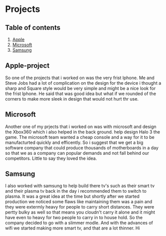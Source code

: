 # Projects

## Table of contents

1. [Apple](#apple-project)
2. [Microsoft](#microsoft)
3. [Samsung](#samsung)
   
## Apple-project

So one of the projects that i worked on was the very frist Iphone. Me and Steve Jobs had a lot of complication on the design for the device i thought a sharp and Square style would be very simple and might be a nice look for the frist Iphone. He said that was good idea but what if we rounded of the corners to make more sleek in design that would not hurt thr use.

## Microsoft

Another one of my prjects that i worked on was with microsoft and design the Xbox360 which i also helped in the back ground. help design Halo 3 the game. The microsoft team wanted a cheap console and a way for it to be manufacturted quickly and efficently. So i suggest that we get a big software company that could produce thousands of motherboards in a day so that we as a company can popular demands and not fall behind our competitors. Little to say they loved the idea.

## Samsung 

I also worked with samsung to help build there tv's such as their smart tv and their plasma tv back in the day i recommended them to switch to plasma. It was a great idea at the time but shortly after we started production we noticed some flaws like maintaining them was a pain and they were extermly heavy for people to carry short distances. They were pertty bulky as well so that means you cloudn't carry it alone and it might have even to heavy for two people to carry in to house hold. So the company decided to go with a slimmer modle. And with the advances of wifi we started making more smart tv, and that are a lot thinner. 
Hi

